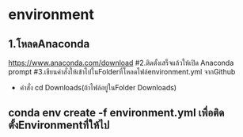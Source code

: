 # environment
## 1.โหลดAnaconda
https://www.anaconda.com/download
#2.ติดตั้งเสร็จแล้วให้เปิด Anaconda prompt
#3.เขียนคำสั่งให้เข้าไปในFolderที่โหลดไฟล์environment.yml จากGithub
- คำสั่ง cd Downloads(ถ้าไฟล์อยู่ในFolder Downloads)
## conda env create -f environment.yml เพื่อติดตั้งEnvironmentที่ให้ไป
